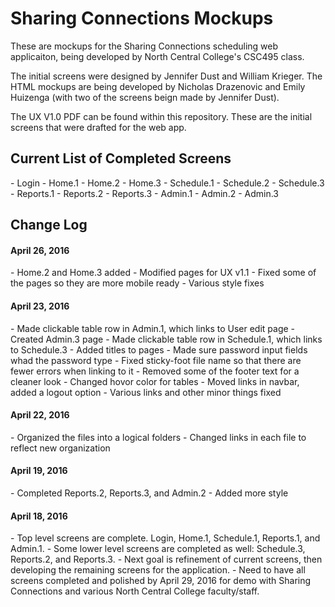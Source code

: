 <h1>Sharing Connections Mockups</h1>
<p>These are mockups for the Sharing Connections scheduling web applicaiton, being developed by North Central College's CSC495 class.</p>
<p>The initial screens were designed by Jennifer Dust and William Krieger. The HTML mockups are being developed by Nicholas Drazenovic and Emily Huizenga (with two of the screens beign made by Jennifer Dust).</p>

<p>The UX V1.0 PDF can be found within this repository. These are the initial screens that were drafted for the web app.<p>

<h2>Current List of Completed Screens</h2>
  - Login
  - Home.1
  - Home.2
  - Home.3
  - Schedule.1
  - Schedule.2
  - Schedule.3
  - Reports.1
  - Reports.2
  - Reports.3
  - Admin.1
  - Admin.2
  - Admin.3
  
  
<h2>Change Log</h2>

<h4>April 26, 2016</h4>
- Home.2 and Home.3 added
- Modified pages for UX v1.1
- Fixed some of the pages so they are more mobile ready
- Various style fixes

<h4>April 23, 2016</h4>
- Made clickable table row in Admin.1, which links to User edit page
- Created Admin.3 page
- Made clickable table row in Schedule.1, which links to Schedule.3
- Added titles to pages
- Made sure password input fields whad the password type
- Fixed sticky-foot file name so that there are fewer errors when linking to it
- Removed some of the footer text for a cleaner look
- Changed hovor color for tables
- Moved links in navbar, added a logout option
- Various links and other minor things fixed

<h4>April 22, 2016</h4>
- Organized the files into a logical folders
- Changed links in each file to reflect new organization

<h4>April 19, 2016</h4>
- Completed Reports.2, Reports.3, and Admin.2
- Added more style

<h4>April 18, 2016</h4>
- Top level screens are complete. Login, Home.1, Schedule.1, Reports.1, and Admin.1.
- Some lower level screens are completed as well: Schedule.3, Reports.2, and Reports.3.
- Next goal is refinement of current screens, then developing the remaining screens for the application.
- Need to have all screens completed and polished by April 29, 2016 for demo with Sharing Connections and various North Central College faculty/staff.

